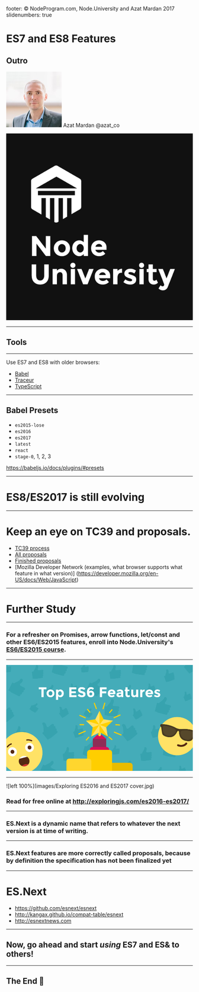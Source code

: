 footer: © NodeProgram.com, Node.University and Azat Mardan 2017
slidenumbers: true

# ES7 and ES8 Features
## Outro

![inline 100%](images/azat.jpeg)
Azat Mardan @azat_co

![inline right](images/nu.png)

---

## Tools

---

Use ES7 and ES8 with older browsers:

* [Babel](https://babeljs.io)
* [Traceur](https://github.com/google/traceur-compiler)
* [TypeScript](https://www.typescriptlang.org)


---

## Babel Presets

* `es2015-lose`
* `es2016`
* `es2017`
* `latest`
* `react`
* `stage-0`, 1, 2, 3

<https://babeljs.io/docs/plugins/#presets>

---

# ES8/ES2017 is still evolving

---

# Keep an eye on TC39 and proposals.


* [TC39 process](https://tc39.github.io/process-document)
* [All proposals](https://github.com/tc39/proposals/blob/master/README.md)
* [Finished proposals](https://github.com/tc39/proposals/blob/master/finished-proposals.md)
* [Mozilla Developer Network (examples, what browser supports what feature in what version)] (https://developer.mozilla.org/en-US/docs/Web/JavaScript)

---

# Further Study

---

### For a refresher on Promises, arrow functions, let/const and other ES6/ES2015 features, enroll into Node.University's [ES6/ES2015 course](https://node.university/p/es6).

---

![inline](images/es6.png)

---

![left 100%](images/Exploring ES2016 and ES2017 cover.jpg)

### Read for free online at <http://exploringjs.com/es2016-es2017/>

---

### ES.Next is a dynamic name that refers to whatever the next version is at time of writing.

---

### ES.Next features are more correctly called proposals, because by definition the specification has not been finalized yet

---

# ES.Next

* <https://github.com/esnext/esnext>
* <http://kangax.github.io/compat-table/esnext>
* <http://esnextnews.com>

---

## Now, go ahead and start *using* ES7 and ES& to others!

---

## The End 🏁